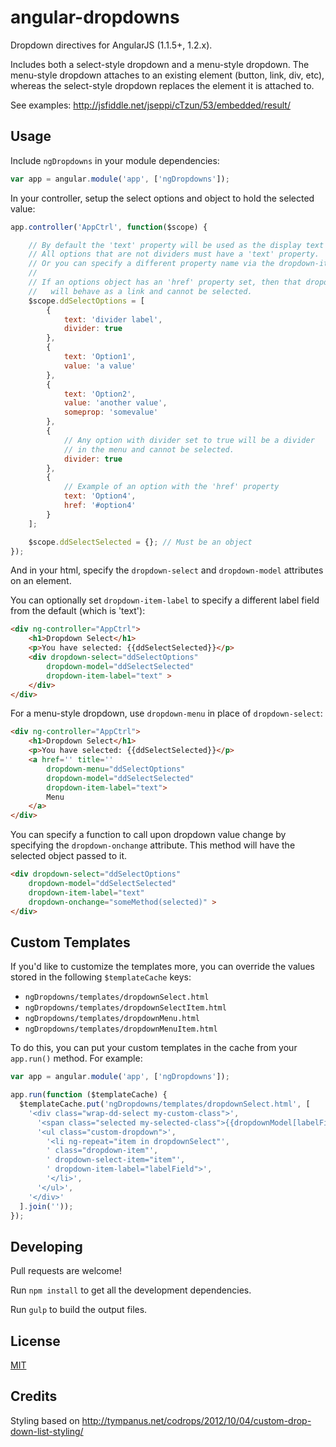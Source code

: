 # angular-dropdowns

Dropdown directives for AngularJS (1.1.5+, 1.2.x).

Includes both a select-style dropdown and a menu-style dropdown.  The menu-style dropdown attaches to an existing element (button, link, div, etc), whereas the select-style dropdown replaces the element it is attached to.

See examples: http://jsfiddle.net/jseppi/cTzun/53/embedded/result/

## Usage

Include `ngDropdowns` in your module dependencies:

```js
var app = angular.module('app', ['ngDropdowns']);
```

In your controller, setup the select options and object to hold the selected value:

```js
app.controller('AppCtrl', function($scope) {

    // By default the 'text' property will be used as the display text in the dropdown entry.
    // All options that are not dividers must have a 'text' property.
    // Or you can specify a different property name via the dropdown-item-label attribute.
    //
    // If an options object has an 'href' property set, then that dropdown entry
    //   will behave as a link and cannot be selected.
    $scope.ddSelectOptions = [
        {
            text: 'divider label',
            divider: true
        },
        {
            text: 'Option1',
            value: 'a value'
        },
        {
            text: 'Option2',
            value: 'another value',
            someprop: 'somevalue'
        },
        {
            // Any option with divider set to true will be a divider
            // in the menu and cannot be selected.
            divider: true
        },
        {
            // Example of an option with the 'href' property
            text: 'Option4',
            href: '#option4'
        }
    ];

    $scope.ddSelectSelected = {}; // Must be an object
});
```

And in your html, specify the `dropdown-select` and `dropdown-model` attributes on an element.

You can optionally set `dropdown-item-label` to specify a different label field from the default (which is 'text'):

```html
<div ng-controller="AppCtrl">
    <h1>Dropdown Select</h1>
    <p>You have selected: {{ddSelectSelected}}</p>
    <div dropdown-select="ddSelectOptions"
        dropdown-model="ddSelectSelected"
        dropdown-item-label="text" >
    </div>
</div>
```

For a menu-style dropdown, use `dropdown-menu` in place of `dropdown-select`:

```html
<div ng-controller="AppCtrl">
    <h1>Dropdown Select</h1>
    <p>You have selected: {{ddSelectSelected}}</p>
    <a href='' title=''
        dropdown-menu="ddSelectOptions"
        dropdown-model="ddSelectSelected"
        dropdown-item-label="text">
        Menu
    </a>
</div>
```

You can specify a function to call upon dropdown value change by specifying the `dropdown-onchange` attribute. This method will have the selected object passed to it.

```html
<div dropdown-select="ddSelectOptions"
    dropdown-model="ddSelectSelected"
    dropdown-item-label="text"
    dropdown-onchange="someMethod(selected)" >
</div>
```

## Custom Templates

If you'd like to customize the templates more, you can override the values stored in the following `$templateCache` keys:

  * `ngDropdowns/templates/dropdownSelect.html`
  * `ngDropdowns/templates/dropdownSelectItem.html`
  * `ngDropdowns/templates/dropdownMenu.html`
  * `ngDropdowns/templates/dropdownMenuItem.html`

To do this, you can put your custom templates in the cache from your `app.run()` method. For example:

```js
var app = angular.module('app', ['ngDropdowns']);

app.run(function ($templateCache) {
  $templateCache.put('ngDropdowns/templates/dropdownSelect.html', [
    '<div class="wrap-dd-select my-custom-class">',
      '<span class="selected my-selected-class">{{dropdownModel[labelField]}}</span>',
      '<ul class="custom-dropdown">',
        '<li ng-repeat="item in dropdownSelect"',
        ' class="dropdown-item"',
        ' dropdown-select-item="item"',
        ' dropdown-item-label="labelField">',
        '</li>',
      '</ul>',
    '</div>'
  ].join(''));
});

```

## Developing

Pull requests are welcome!

Run `npm install` to get all the development dependencies.

Run `gulp` to build the output files.

## License

[MIT](http://jseppi.mit-license.org/license.html)

## Credits

Styling based on http://tympanus.net/codrops/2012/10/04/custom-drop-down-list-styling/
